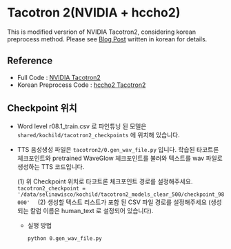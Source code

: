# Tacotron 2(NVIDIA + hccho2)
This is modified versrion of NVIDIA Tacotron2, considering korean preprocess method.
Please see [Blog Post](https://joungheekim.github.io/2021/04/01/code-review/) written in korean for details.

## Reference
- Full Code : [NVIDIA Tacotron2](https://github.com/JoungheeKim/tacotron2)
- Korean Preprocess Code : [hccho2 Tacotron2](https://github.com/hccho2/Tacotron2-Wavenet-Korean-TTS)

## Checkpoint 위치
- Word level r08.1_train.csv 로 파인튜닝 된 모델은
`
shared/kochild/tacotron2_checkpoints
`
에 위치해 있습니다.

- TTS 음성생성 파일은 
`
tacotron2/0.gen_wav_file.py
`
입니다. 
학습된 타코트론 체크포인트와 pretrained WaveGlow 체크포인트를 불러와 텍스트를 wav 파일로 생성하는 TTS 코드입니다.

    (1) 위 Checkpoint 위치로 타코트론 체크포인트 경로를 설정해주세요.
    `
    tacotron2_checkpoint = '/data/selinawisco/kochild/tacotron2_models_clear_500/checkpoint_98000'  
    `
    (2) 생성할 텍스트 리스트가 포함 된 CSV 파일 경로를 설정해주세요 (생성되는 칼럼 이름은 human_text 로 설정되어 있습니다).

    - 실행 방법
        ```
        python 0.gen_wav_file.py
        ```

